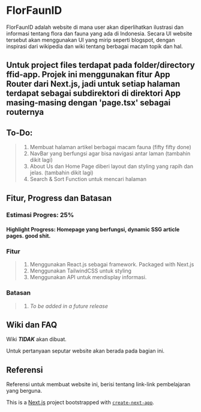 # FlorFaunID

FlorFaunID adalah website di mana user akan diperlihatkan ilustrasi dan informasi tentang flora dan fauna yang ada di Indonesia.
Secara UI website tersebut akan menggunakan UI yang mirip seperti blogspot, dengan inspirasi dari wikipedia dan wiki tentang berbagai macam topik dan hal.

## Untuk project files terdapat pada folder/directory ffid-app. Projek ini menggunakan fitur App Router dari Next.js, jadi untuk setiap halaman terdapat sebagai subdirektori di direktori App masing-masing dengan 'page.tsx' sebagai routernya

## To-Do:
> 1. Membuat halaman artikel berbagai macam fauna (fifty fifty done)
> 2. NavBar yang berfungsi agar bisa navigasi antar laman (tambahin dikit lagi)
> 3. About Us dan Home Page diberi layout dan styling yang rapih dan jelas. (tambahin dikit lagi)
> 4. Search & Sort Function untuk mencari halaman

## Fitur, Progress dan Batasan

### Estimasi Progres: **25%**

#### Highlight Progress: Homepage yang berfungsi, dynamic SSG article pages. good shit.

### Fitur

> 1. Menggunakan React.js sebagai framework. Packaged with Next.js
> 2. Menggunakan TailwindCSS untuk styling
> 3. Menggunakan API untuk mendisplay informasi.

### Batasan

> 1. _To be added in a future release_

## Wiki dan FAQ

Wiki **_TIDAK_** akan dibuat.

Untuk pertanyaan seputar website akan berada pada bagian ini.

## Referensi

Referensi untuk membuat website ini, berisi tentang link-link pembelajaran yang berguna.

This is a [Next.js](https://nextjs.org/) project bootstrapped with [`create-next-app`](https://github.com/vercel/next.js/tree/canary/packages/create-next-app).
